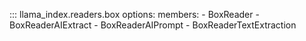 ::: llama_index.readers.box
    options:
      members:
        - BoxReader
        - BoxReaderAIExtract
        - BoxReaderAIPrompt
        - BoxReaderTextExtraction
